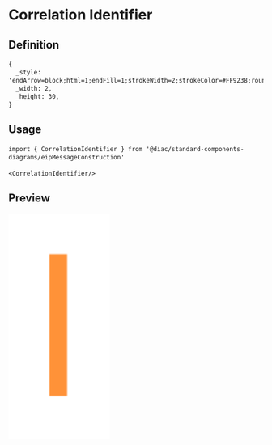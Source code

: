 # Correlation Identifier

## Definition

```
{
  _style: 'endArrow=block;html=1;endFill=1;strokeWidth=2;strokeColor=#FF9238;rounded=0;',
  _width: 2,
  _height: 30,
}
```

## Usage

```
import { CorrelationIdentifier } from '@diac/standard-components-diagrams/eipMessageConstruction'

<CorrelationIdentifier/>
```

## Preview

<img src="./correlation-identifier.png" width="200"/>
